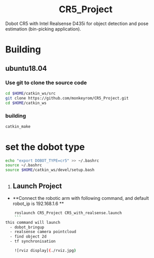 # <center>CR5_Project</center>

Dobot CR5 with Intel Realsense D435i for object detection and pose estimation (bin-picking application).

# Building

## ubuntu18.04

### Use git to clone the source code
```sh
cd $HOME/catkin_ws/src
git clone https://github.com/monkeyrom/CR5_Project.git
cd $HOME/catkin_ws
```

### building
```sh
catkin_make
```
# set the dobot type
```sh
echo "export DOBOT_TYPE=cr5" >> ~/.bashrc
source ~/.bashrc
source $HOME/catkin_ws/devel/setup.bash
```

1. ## Launch Project

* **Connect the robotic arm with following command, and default robot_ip is 192.168.1.6 **

```sh
    roslaunch CR5_Project CR5_with_realsense.launch
    ```
this command will launch 
  - dobot_bringup
  - realsense camera pointcloud
  - find object 2d
  - tf synchronisation

    ![rviz display](./rviz.jpg)
